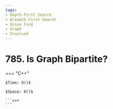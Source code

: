 ```yaml
---
tags:
- Depth-First Search
- Breadth-First Search
- Union Find
- Graph
- Unsolved
---
```



# 785. Is Graph Bipartite?

=== "C++"

    $Time: O()$

    $Space: O()$

    ```c++
    ```